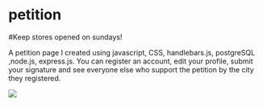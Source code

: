 # petition
#Keep stores opened on sundays! 

A petition page I created using  javascript, CSS, handlebars.js, postgreSQL ,node.js, express.js. 
You can register an account, edit your profile, submit your signature and see everyone else who support the petition by the city they registered.




![](https://github.com/Sola26/petition/blob/master/2019-01-12_15-56-57%20(1).gif.gif)
